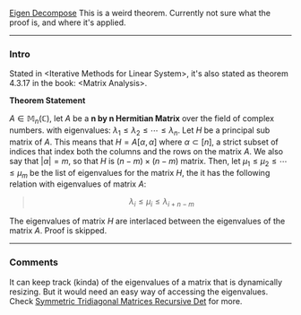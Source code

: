 [Eigen Decompose](Matrix%20Decomposition/Eigen%20Decompose.md)
This is a weird theorem. Currently not sure what the proof is, and where it's applied. 

---
### **Intro**

Stated in \<Iterative Methods for Linear System\>, it's also stated as theorem 4.3.17 in the book: \<Matrix Analysis\>. 

**Theorem Statement**

$A\in \mathbb{M}_n(\mathbb{C})$, let $A$ be a **n by n Hermitian Matrix** over the field of complex numbers. with eigenvalues: $\lambda_1 \le \lambda_2 \le \cdots \le \lambda_n$. Let $H$ be a principal sub matrix of $A$. This means that $H = A[\alpha, \alpha]$ where $\alpha \subset [n]$, a strict subset of indices that index both the columns and the rows on the matrix $A$. We also say that $|\alpha| = m$, so that $H$ is $(n - m)\times (n - m)$ matrix. Then, let $\mu_1 \le \mu_2 \le \cdots \le \mu_m$ be the list of eigenvalues for the matrix $H$, the it has the following relation with eigenvalues of matrix $A$: 

> $$
> \lambda_i \le \mu_i \le \lambda_{i + n -m}
> $$

The eigenvalues of matrix $H$ are interlaced between the eigenvalues of the matrix $A$. Proof is skipped. 

---
### **Comments**

It can keep track (kinda) of the eigenvalues of a matrix that is dynamically resizing. But it would need an easy way of accessing the eigenvalues. Check [Symmetric Tridiagonal Matrices Recursive Det](../../MATH%20700%20Master%20Thesis/Symmetric%20Tridiagonal%20Matrices%20Recursive%20Det.md) for more. 
